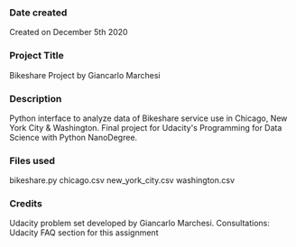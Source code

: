 ### Date created
Created on December 5th 2020

### Project Title
Bikeshare Project by Giancarlo Marchesi

### Description
Python interface to analyze data of Bikeshare service use in Chicago, New York City & Washington. 
Final project for Udacity's Programming for Data Science with Python NanoDegree.    

### Files used
bikeshare.py
chicago.csv
new_york_city.csv
washington.csv

### Credits
Udacity problem set developed by Giancarlo Marchesi. 
Consultations: Udacity FAQ section for this assignment
